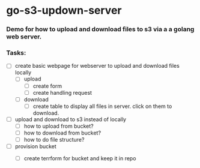# go-s3-updown-server

### Demo for how to upload and download files to s3 via a a golang web server.

### Tasks:

- [ ] create basic webpage for webserver to upload and download files locally
  - [ ] upload
    - [ ] create form 
    - [ ] create handling request
  - [ ] download
    - [ ] create table to display all files in server. click on them to download.
- [ ] upload and download to s3 instead of locally
  - [ ] how to upload from bucket?
  - [ ] how to download from bucket?
  - [ ] how to do file structure?
- [ ] provision bucket
   - [ ] create terrform for bucket and keep it in repo
    

